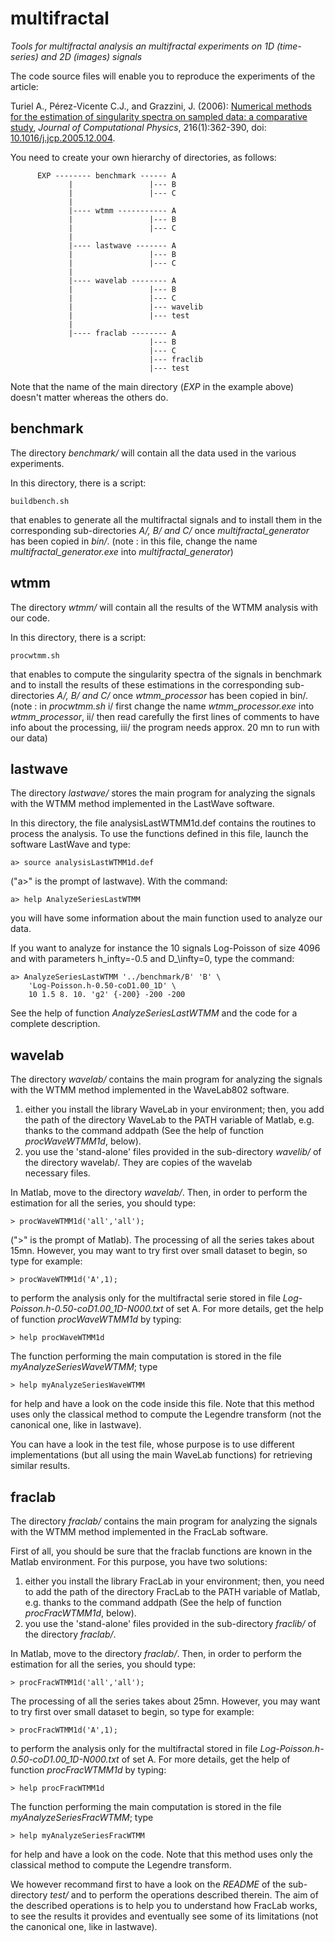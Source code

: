 # multifractal
_Tools for multifractal analysis an multifractal experiments on 1D (time-series) and 2D (images) signals_

The code source files will enable you to reproduce the experiments of the article:

 Turiel A., Pérez-Vicente C.J., and Grazzini, J. (2006):
 [Numerical methods for the estimation of singularity spectra on sampled data: a comparative study](http://www.sciencedirect.com/science/article/pii/S0021999105005565),
 _Journal of Computational Physics_, 216(1):362-390,
 doi: [10.1016/j.jcp.2005.12.004](http://dx.doi.org/10.1016/j.jcp.2005.12.004).

You need to create your own hierarchy of directories, as follows:

          EXP -------- benchmark ------ A
                 |                 |--- B
                 |                 |--- C   
                 |          
                 |---- wtmm ----------- A     
                 |                 |--- B
                 |                 |--- C        
                 |          
                 |---- lastwave ------- A
                 |                 |--- B
                 |                 |--- C
                 |          
                 |---- wavelab -------- A
                 |                 |--- B
                 |                 |--- C
                 |                 |--- wavelib
                 |                 |--- test
                 |          
                 |---- fraclab -------- A
                                   |--- B
                                   |--- C
                                   |--- fraclib
                                   |--- test
 
Note that the name of the main directory (_EXP_ in the example above) 
doesn't matter whereas the others do.

benchmark
---------

The directory _benchmark/_ will contain all the data used in the various
experiments. 

In this directory, there is a script:

	buildbench.sh 
that enables to generate all the multifractal signals and to install 
them in the corresponding sub-directories _A/, B/ and C/_ once 
_multifractal_generator_ has been copied in _bin/_.
(note : in this file, change the name _multifractal_generator.exe_
into _multifractal_generator_)

wtmm
----

The directory _wtmm/_ will contain all the results of the WTMM analysis 
with our code.

In this directory, there is a script:

	procwtmm.sh
that enables to compute the singularity spectra of the signals in 
benchmark and to install the results of these estimations in the 
corresponding sub-directories _A/, B/ and C/_ once _wtmm_processor_ has 
been copied in bin/.
(note : in _procwtmm.sh_ 
   i/ first change the name _wtmm_processor.exe_ into _wtmm_processor_, 
   ii/ then read carefully the first lines of comments to have info about the processing, 
  iii/ the program needs approx. 20 mn to run with our data)

lastwave
--------

The directory _lastwave/_ stores the main program for analyzing the 
signals with the WTMM method implemented in the LastWave software.

In this directory, the file analysisLastWTMM1d.def contains the 
routines to process the analysis. To use the functions defined in 
this file, launch the software LastWave and type:

 	a> source analysisLastWTMM1d.def
("a>" is the prompt of lastwave). With the command:

	a> help AnalyzeSeriesLastWTMM 
you will have some information about the main function used to 
analyze our data.

If you want to analyze for instance the 10 signals Log-Poisson of 
size 4096 and with parameters h_infty=-0.5 and D_\infty=0, type the 
command:

	a> AnalyzeSeriesLastWTMM '../benchmark/B' 'B' \
		'Log-Poisson.h-0.50-coD1.00_1D' \
		10 1.5 8. 10. 'g2' {-200} -200 -200 
See the help of function _AnalyzeSeriesLastWTMM_ and the code for a 
complete description.

wavelab
-------

The directory _wavelab/_ contains the main program for analyzing the
signals with the WTMM method implemented in the WaveLab802 software.

  1. either you install the library WaveLab in your environment; then, 
  you  add the path of the directory WaveLab to the PATH variable of 
  Matlab, e.g. thanks to the command addpath (See the help of function 
  _procWaveWTMM1d_, below).
  2. you use the 'stand-alone' files provided in the sub-directory
  _wavelib/_ of the directory wavelab/. They are copies of the wavelab  
  necessary files. 

In Matlab, move to the directory _wavelab/_. Then, in order to perform 
the estimation for all the series, you should type:

	> procWaveWTMM1d('all','all');
(">" is the prompt of Matlab). The processing of all the series takes 
about 15mn. 
However, you may want to try first over small dataset to begin, so 
type for example:

	> procWaveWTMM1d('A',1);
to perform the analysis only for the multifractal serie stored in file 
_Log-Poisson.h-0.50-coD1.00_1D-N000.txt_ of set A. For more details, get 
the help of function _procWaveWTMM1d_ by typing:

	> help procWaveWTMM1d
The function performing the main computation is stored in the file 
_myAnalyzeSeriesWaveWTMM_; type

	> help myAnalyzeSeriesWaveWTMM
for help and have a look on the code inside this file.
Note that this method uses only the classical method to compute the 
Legendre transform (not the canonical one, like in lastwave).

You can have a look in the test file, whose purpose is to use different 
implementations (but all using the main WaveLab functions) for 
retrieving similar results.

fraclab
-------

The directory _fraclab/_ contains the main program for analyzing the 
signals with the WTMM method implemented in the FracLab software.

First of all, you should be sure that the fraclab functions are known 
in the Matlab environment. For this purpose, you have two solutions:

  1. either you install the library FracLab in your environment; then, 
  you need to add the path of the directory FracLab to the PATH variable 
  of Matlab, e.g. thanks to the command addpath (See the help of function 
  _procFracWTMM1d_, below).
  2. you use the 'stand-alone' files provided in the sub-directory 
  _fraclib/_ of the directory _fraclab/_. 

In Matlab, move to the directory _fraclab/_. Then, in order to perform 
the estimation for all the series, you should type:

	> procFracWTMM1d('all','all');
The processing of all the series takes about 25mn. 
However, you may want to try first over small dataset to begin, so type 
for example:

	> procFracWTMM1d('A',1);
to perform the analysis only for the multifractal stored in file 
_Log-Poisson.h-0.50-coD1.00_1D-N000.txt_ of set A. For more details, get 
the help of function _procFracWTMM1d_ by typing:

	> help procFracWTMM1d
The function performing the main computation is stored in the file 
_myAnalyzeSeriesFracWTMM_; type

	> help myAnalyzeSeriesFracWTMM
for help and have a look on the code.
Note that this method uses only the classical method to compute the 
Legendre transform.

We however recommand first to have a look on the _README_ of the 
sub-directory _test/_ and to perform the operations described therein. 
The aim of the described operations is to help you to understand how
FracLab works, to see the results it provides and eventually see some 
of its limitations (not the canonical one, like in lastwave).

